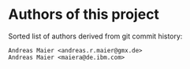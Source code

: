 # Authors of this project

Sorted list of authors derived from git commit history:
```
Andreas Maier <andreas.r.maier@gmx.de>
Andreas Maier <maiera@de.ibm.com>
```
